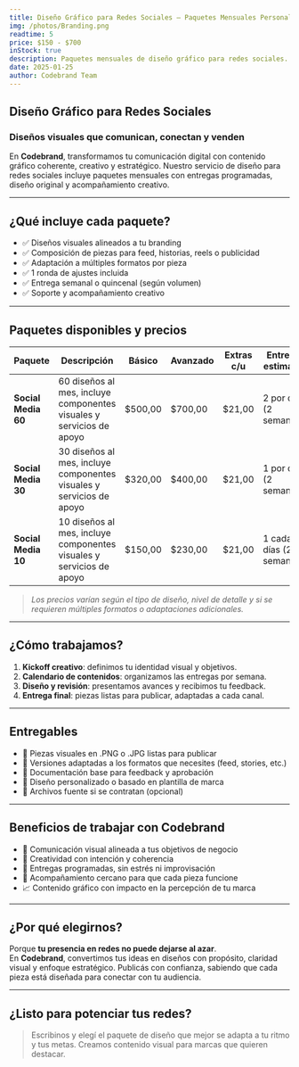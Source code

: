 ```yaml
---
title: Diseño Gráfico para Redes Sociales – Paquetes Mensuales Personalizados
img: /photos/Branding.png
readtime: 5
price: $150 - $700
inStock: true
description: Paquetes mensuales de diseño gráfico para redes sociales. Creamos contenido visual alineado a tu marca, optimizado para rendimiento y adaptado a tus objetivos de comunicación. Ideal para marcas que quieren mantener presencia constante y profesional.
date: 2025-01-25
author: Codebrand Team
---
```


## Diseño Gráfico para Redes Sociales

### Diseños visuales que comunican, conectan y venden

En **Codebrand**, transformamos tu comunicación digital con contenido gráfico coherente, creativo y estratégico. Nuestro servicio de diseño para redes sociales incluye paquetes mensuales con entregas programadas, diseño original y acompañamiento creativo.

---

## ¿Qué incluye cada paquete?

- ✅ Diseños visuales alineados a tu branding
- ✅ Composición de piezas para feed, historias, reels o publicidad
- ✅ Adaptación a múltiples formatos por pieza
- ✅ 1 ronda de ajustes incluida
- ✅ Entrega semanal o quincenal (según volumen)
- ✅ Soporte y acompañamiento creativo

---

## Paquetes disponibles y precios

| Paquete            | Descripción                                                          | Básico   | Avanzado | Extras c/u | Entrega estimada         |
|--------------------|----------------------------------------------------------------------|----------|----------|------------|---------------------------|
| **Social Media 60**| 60 diseños al mes, incluye componentes visuales y servicios de apoyo | $500,00  | $700,00  | $21,00     | 2 por día (2 semanas)     |
| **Social Media 30**| 30 diseños al mes, incluye componentes visuales y servicios de apoyo | $320,00  | $400,00  | $21,00     | 1 por día (2 semanas)     |
| **Social Media 10**| 10 diseños al mes, incluye componentes visuales y servicios de apoyo | $150,00  | $230,00  | $21,00     | 1 cada 3 días (2 semanas) |

> *Los precios varían según el tipo de diseño, nivel de detalle y si se requieren múltiples formatos o adaptaciones adicionales.*

---

## ¿Cómo trabajamos?

1. **Kickoff creativo**: definimos tu identidad visual y objetivos.
2. **Calendario de contenidos**: organizamos las entregas por semana.
3. **Diseño y revisión**: presentamos avances y recibimos tu feedback.
4. **Entrega final**: piezas listas para publicar, adaptadas a cada canal.

---

## Entregables

- 📱 Piezas visuales en .PNG o .JPG listas para publicar
- 📐 Versiones adaptadas a los formatos que necesites (feed, stories, etc.)
- 🧾 Documentación base para feedback y aprobación
- 🎨 Diseño personalizado o basado en plantilla de marca
- 📁 Archivos fuente si se contratan (opcional)

---

## Beneficios de trabajar con Codebrand

- 🎯 Comunicación visual alineada a tus objetivos de negocio
- 🧠 Creatividad con intención y coherencia
- 📅 Entregas programadas, sin estrés ni improvisación
- 💬 Acompañamiento cercano para que cada pieza funcione
- 📈 Contenido gráfico con impacto en la percepción de tu marca

---

## ¿Por qué elegirnos?

Porque **tu presencia en redes no puede dejarse al azar**.  
En **Codebrand**, convertimos tus ideas en diseños con propósito, claridad visual y enfoque estratégico. Publicás con confianza, sabiendo que cada pieza está diseñada para conectar con tu audiencia.

---

## ¿Listo para potenciar tus redes?

> Escribinos y elegí el paquete de diseño que mejor se adapta a tu ritmo y tus metas. Creamos contenido visual para marcas que quieren destacar.
